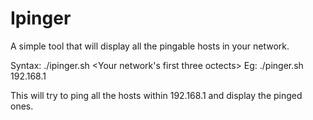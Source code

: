 # Ipinger
A simple tool that will display all the pingable hosts in your network.

Syntax:
./ipinger.sh <Your network's first three octects>
Eg: ./pinger.sh 192.168.1


This will try to ping all the hosts within 192.168.1 and display the pinged ones.  
